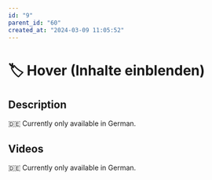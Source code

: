 ```yaml
---
id: "9"
parent_id: "60"
created_at: "2024-03-09 11:05:52"
---
```


# 🏷️ Hover (Inhalte einblenden)

## Description

🇩🇪 Currently only available in German.

## Videos

🇩🇪 Currently only available in German.
